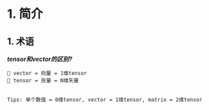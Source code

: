# 1. 简介

## 1. 术语

***tensor和vector的区别?***

```
🌟 vector = 向量 = 1维tensor
🌟 tensor = 张量 = N维矢量


Tips: 单个数值 = 0维tensor, vector = 1维tensor, matrix = 2维tensor
```
